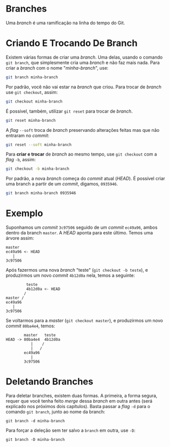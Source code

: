 # Branches

Uma _branch_ é uma ramificação na linha do tempo do Git.

# Criando E Trocando De Branch

Existem várias formas de criar uma _branch_. Uma delas, usando o comando
`git branch`, que simplesmente cria uma _branch_ e não faz mais nada. Para criar
a _branch_ com o nome "_minha-branch_", use:
```sh
git branch minha-branch
```

Por padrão, você não vai estar na _branch_ que criou.  Para trocar de _branch_ use
`git checkout`, assim:
```sh
git checkout minha-branch
```

É possível, também, utilizar `git reset` para trocar de _branch_.
```sh
git reset minha-branch
```

A _flag_ `--soft` troca de _branch_ preservando alterações feitas mas que não
entraram no _commit_:
```sh
git reset --soft minha-branch
```

Para **criar e trocar** de _branch_ ao mesmo tempo, use `git checkout` com a
_flag_ `-b`, assim:
```sh
git checkout -b minha-branch
```

Por padrão, a nova _branch_ começa do _commit_ atual (_HEAD_). É possível criar
uma branch a partir de um _commit_, digamos, `0935946`.
```sh
git branch minha-branch 0935946
```

# Exemplo

Suponhamos um _commit_ `3c97506` seguido de um _commit_ `ec49a96`, ambos dentro
da branch `master`. A _HEAD_ aponta para este último. Temos uma árvore assim:

```
master
ec49a96 <- HEAD
   |
3c97506
```

Após fazermos uma nova _branch_ "teste" (`git checkout -b teste`), e produzirmos
um novo _commit_ `4b12d0a` nela, temos a seguinte:

```
         teste
         4b12d0a <- HEAD
        /
master /
ec49a96
   |
3c97506
```

Se voltarmos para a _master_ (`git checkout master`), e produzirmos um novo
_commit_ `80ba4e4`, temos:

```
        master   teste
HEAD -> 80ba4e4  4b12d0a
           |    /
           |   /
        ec49a96
           |
        3c97506
```

# Deletando Branches

Para deletar branches, existem duas formas. A primeira, a forma segura, requer
que você tenha feito _merge_ dessa _branch_ em outra antes (será explicado nos
próximos dois capítulos). Basta passar a _flag_ `-d` para o comando `git branch`,
junto ao nome da branch:
```
git branch -d minha-branch
```

Para forçar a deleção sem ter salvo a `branch` em outra, use `-D`:
```
git branch -D minha-branch
```
